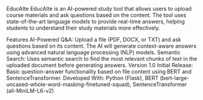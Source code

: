 EducAIte
EducAIte is an AI-powered study tool that allows users to upload course materials and ask questions based on the content. The tool uses state-of-the-art language models to provide real-time answers, helping students to understand their study materials more effectively.

Features
AI-Powered Q&A: Upload a file (PDF, DOCX, or TXT) and ask questions based on its content. The AI will generate context-aware answers using advanced natural language processing (NLP) models.
Semantic Search: Uses semantic search to find the most relevant chunks of text in the uploaded document before generating answers.
Version 1.0
Initial Release: Basic question-answer functionality based on file content using BERT and SentenceTransformer.
Developed With: Python (Flask), BERT (bert-large-uncased-whole-word-masking-finetuned-squad), SentenceTransformer (all-MiniLM-L6-v2)
